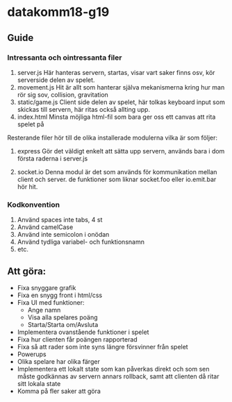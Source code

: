 # datakomm18-g19

## Guide

### Intressanta och ointressanta filer

1. server.js
  Här hanteras servern, startas, visar vart saker finns osv, kör serverside delen av spelet.
2. movement.js
  Hit är allt som hanterar själva mekanismerna kring hur man rör sig sov, collision, gravitation
3. static/game.js
  Client side delen av spelet, här tolkas keyboard input som skickas till servern, här ritas
också allting upp.
4. index.html
  Minsta möjliga html-fil som bara ger oss ett canvas att rita spelet på

Resterande filer hör till de olika installerade modulerna vilka är som följer:

1. express
  Gör det väldigt enkelt att sätta upp servern, används bara i dom första raderna i server.js

2. socket.io
  Denna modul är det som används för kommunikation mellan client och server. de funktioner som liknar
socket.foo eller io.emit.bar hör hit.

### Kodkonvention

1. Använd spaces inte tabs, 4 st
2. Använd camelCase
3. Använd inte semicolon i onödan 
4. Använd tydliga variabel- och funktionsnamn
5. etc.

## Att göra:

- Fixa snyggare grafik
- Fixa en snygg front i html/css
- Fixa UI med funktioner:
  - Ange namn
  - Visa alla spelares poäng
  - Starta/Starta om/Avsluta
- Implementera ovanstående funktioner i spelet
- Fixa hur clienten får poängen rapporterad
- Fixa så att rader som inte syns längre försvinner från spelet
- Powerups
- Olika spelare har olika färger
- Implementera ett lokalt state som kan påverkas direkt och som sen måste godkännas av servern annars
rollback, samt att clienten då ritar sitt lokala state
- Komma på fler saker att göra